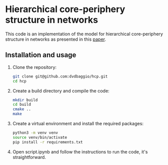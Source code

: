 # Hierarchical core-periphery structure in networks

This code is an implementation of the model for hierarchical core-periphery structure in networks as presented in this [paper](https://arxiv.org/abs/2301.03630).

## Installation and usage
1. Clone the repository:
   ```bash
   git clone git@github.com:dvdbaggio/hcp.git
   cd hcp
     ```
2. Create a build directory and compile the code:
     ```bash
     mkdir build
     cd build
     cmake ..
     make
     ```
3. Create a virtual environment and install the required packages:
     ```bash
     python3 -m venv venv
     source venv/bin/activate
     pip install -r requirements.txt
     ```
4. Open script.ipynb and follow the instructions to run the code, it's straightforward.